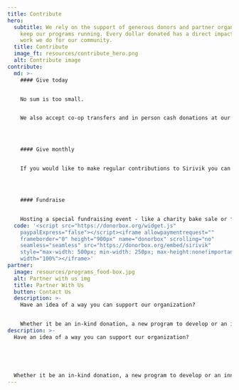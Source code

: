 ```yaml
---
title: Contribute
hero:
  subtitle: We rely on the support of generous donors and partner organizations to
    keep our programs running. Every dollar donated has a direct impact on the
    work we do for our community.
  title: Contribute
  image_ft: resources/contribute_hero.png
  alt: Contribute image
contribute:
  md: >-
    #### Give today


    No sum is too small.


    We also accept co-op transfers and in person cash donations at our location.




    #### Give monthly


    If you would like to make regular contributions to Sirivik you can sign up for a monthly payment subscription.




    #### Fundraise


    Hosting a special fundraising event - like a charity bake sale or fun run? Consider allocating proceeds to support Sirivik’s ongoing work. We’ll be happy to support you along the way.
  code: '<script src="https://donorbox.org/widget.js"
    paypalExpress="false"></script><iframe allowpaymentrequest=""
    frameborder="0" height="900px" name="donorbox" scrolling="no"
    seamless="seamless" src="https://donorbox.org/embed/sirivik"
    style="max-width: 500px; min-width: 250px; max-height:none!important"
    width="100%"></iframe>'
partner:
  image: resources/programs_food-box.jpg
  alt: Partner with us img
  title: Partner With Us
  button: Contact Us
  description: >-
    Have an idea of a way you can support our organization?


    Whether it be an in-kind donation, a new program to develop or an innovative new idea we’d love to hear it!  We strive to be an inventive organization and we are always open to new collaborations.
description: >-
  Have an idea of a way you can support our organization?


   


  Whether it be an in-kind donation, a new program to develop or an innovative new idea we’d love to hear it!  We strive to be an inventive organization and we are always open to new collaborations.
---
```

